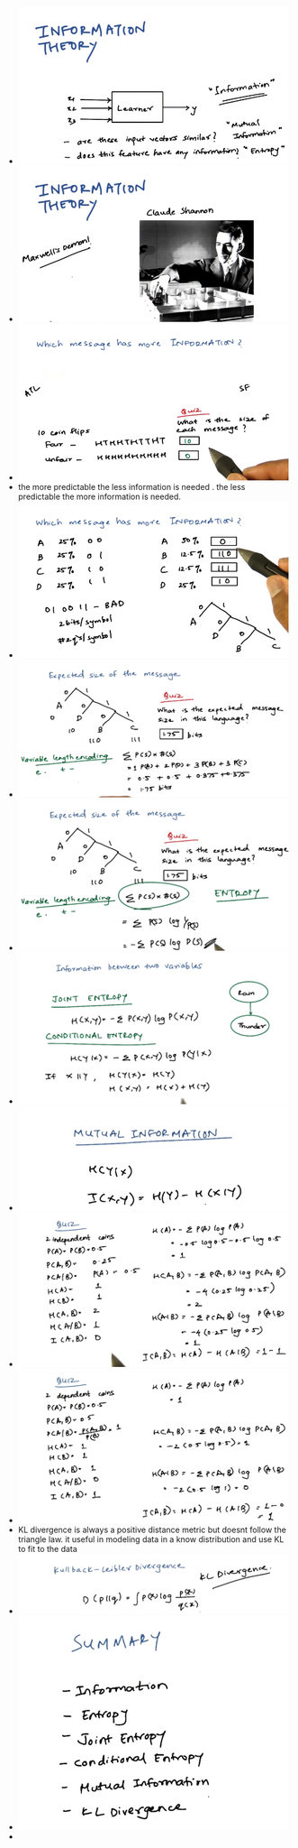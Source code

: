 - ![image.png](../assets/image_1742092365715_0.png)
- ![image.png](../assets/image_1742092468974_0.png)
- ![image.png](../assets/image_1742092886437_0.png)
- the more predictable the less information is needed . the less predictable the more information is needed.
- ![image.png](../assets/image_1742093417434_0.png)
- ![image.png](../assets/image_1742093585611_0.png)
- ![image.png](../assets/image_1742093617658_0.png)
- ![image.png](../assets/image_1742093728883_0.png)
- ![image.png](../assets/image_1742093949930_0.png)
- ![image.png](../assets/image_1742094343056_0.png)
- ![image.png](../assets/image_1742094753507_0.png)
- KL divergence is always a positive distance metric but doesnt follow the triangle law. it useful in modeling data in a know distribution and use KL to fit to the data
- ![image.png](../assets/image_1742094923278_0.png)
- ![image.png](../assets/image_1742095005844_0.png)
-